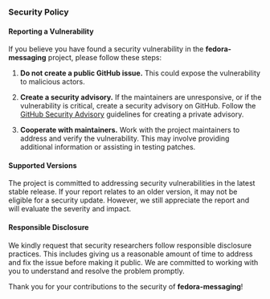 <!--
SPDX-FileCopyrightText: 2024 Red Hat, Inc

SPDX-License-Identifier: GPL-2.0-or-later
-->

### Security Policy

#### Reporting a Vulnerability

If you believe you have found a security vulnerability in the **fedora-messaging** project, please follow these steps:

1. **Do not create a public GitHub issue.** This could expose the vulnerability to malicious actors.

2. **Create a security advisory.** If the maintainers are unresponsive, or if the vulnerability is critical, create a security advisory on GitHub. Follow the [GitHub Security Advisory](https://docs.github.com/en/code-security/security-advisories/working-with-repository-security-advisories/creating-a-repository-security-advisory#creating-a-security-advisory) guidelines for creating a private advisory.

3. **Cooperate with maintainers.** Work with the project maintainers to address and verify the vulnerability. This may involve providing additional information or assisting in testing patches.

#### Supported Versions

The project is committed to addressing security vulnerabilities in the latest stable release. If your report relates to an older version, it may not be eligible for a security update. However, we still appreciate the report and will evaluate the severity and impact.

#### Responsible Disclosure

We kindly request that security researchers follow responsible disclosure practices. This includes giving us a reasonable amount of time to address and fix the issue before making it public. We are committed to working with you to understand and resolve the problem promptly.

Thank you for your contributions to the security of **fedora-messaging**!
